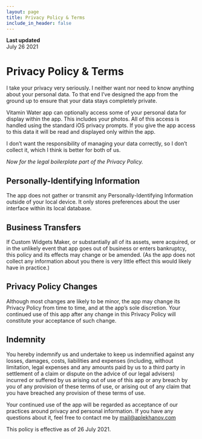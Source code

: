 ```yaml
---
layout: page
title: Privacy Policy & Terms
include_in_header: false
---
```


**Last updated**  
July 26 2021

# Privacy Policy & Terms
I take your privacy very seriously. I neither want nor need to know anything about your personal data. To that end I’ve designed the app from the ground up to ensure that your data stays completely private.

Vitamin Water app can optionally access some of your personal data for display within the app. This includes your photos. All of this access is handled using the standard iOS privacy prompts. If you give the app access to this data it will be read and displayed only within the app.

I don’t want the responsibility of managing your data correctly, so I don’t collect it, which I think is better for both of us.

*Now for the legal boilerplate part of the Privacy Policy.*

## Personally-Identifying Information

The app does not gather or transmit any Personally-Identifying Information outside of your local device. It only stores preferences about the user interface within its local database.

## Business Transfers

If Custom Widgets Maker, or substantially all of its assets, were acquired, or in the unlikely event that app goes out of business or enters bankruptcy, this policy and its effects may change or be amended. (As the app does not collect any information about you there is very little effect this would likely have in practice.)

## Privacy Policy Changes

Although most changes are likely to be minor, the app may change its Privacy Policy from time to time, and at the app’s sole discretion. Your continued use of this app after any change in this Privacy Policy will constitute your acceptance of such change.

## Indemnity

You hereby indemnify us and undertake to keep us indemnified against any losses, damages, costs, liabilities and expenses (including, without limitation, legal expenses and any amounts paid by us to a third party in settlement of a claim or dispute on the advice of our legal advisers) incurred or suffered by us arising out of use of this app or any breach by you of any provision of these terms of use, or arising out of any claim that you have breached any provision of these terms of use.

Your continued use of the app will be regarded as acceptance of our practices around privacy and personal information. If you have any questions about it, feel free to contact me by mail@aplekhanov.com

This policy is effective as of 26 July 2021.

